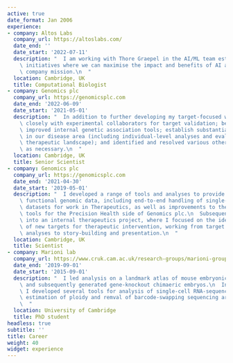 ```yaml
---
active: true
date_format: Jan 2006
experience:
- company: Altos Labs
  company_url: https://altoslabs.com/
  date_end: ''
  date_start: '2022-07-11'
  description: "  I am working with Thore Graepel in the AI/ML team establishing cross-Altos\
    \ initiatives where we can maximise the impact and benefits of AI and ML for the\
    \ company mission.\n  "
  location: Cambridge, UK
  title: Computational Biologist
- company: Genomics plc
  company_url: https://genomicsplc.com
  date_end: '2022-06-09'
  date_start: '2021-05-01'
  description: "  In addition to further developing my target-focused work, I: worked\
    \ closely with experimental collaborators for target validation; benchmarked and\
    \ improved internal genetic association tools; establish substantial expertise\
    \ in our disease area (including individual-level analyses and evaluation of the\
    \ therapeutic landscape); and identified and resolved various other research questions\
    \ as necessary.\n  "
  location: Cambridge, UK
  title: Senior Scientist
- company: Genomics plc
  company_url: https://genomicsplc.com
  date_end: '2021-04-30'
  date_start: '2019-05-01'
  description: "  I developed a range of tools and analyses to provide insight from\
    \ functional genomic data, including end-to-end handling of single-cell RNA-seq\
    \ datasets for work in Therapeutics, as well as improvements to the risk prediction\
    \ tools for the Precision Health side of Genomics plc.\n  Subsequently I moved\
    \ into an internal therapeutics project, where I focused on the identification\
    \ of new targets for therapeutic intervention, working from target ID through\
    \ analyses to story-building and presentation.\n  "
  location: Cambridge, UK
  title: Scientist
- company: Marioni lab
  company_url: https://www.cruk.cam.ac.uk/research-groups/marioni-group
  date_end: '2019-09-01'
  date_start: '2015-09-01'
  description: "  I led analysis on a landmark atlas of mouse embryonic development\
    \ and subsequently generated gene-knockout chimaeric embryos.\n  In addition,\
    \ I developed several tools for analysis of single-cell RNA-sequencing data, including\
    \ estimation of ploidy and remval of barcode-swapping sequencing artefacts.\n\
    \  "
  location: University of Cambridge
  title: PhD student
headless: true
subtitle: ''
title: Career
weight: 40
widget: experience
---
```


